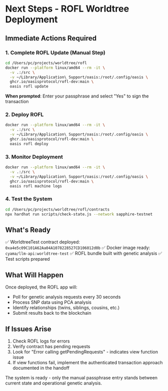 # Next Steps - ROFL Worldtree Deployment

## Immediate Actions Required

### 1. Complete ROFL Update (Manual Step)
```bash
cd /Users/pc/projects/worldtree/rofl
docker run --platform linux/amd64 --rm -it \
  -v .:/src \
  -v ~/Library/Application\ Support/oasis:/root/.config/oasis \
  ghcr.io/oasisprotocol/rofl-dev:main \
  oasis rofl update
```
**When prompted**: Enter your passphrase and select "Yes" to sign the transaction

### 2. Deploy ROFL
```bash
docker run --platform linux/amd64 --rm -it \
  -v .:/src \
  -v ~/Library/Application\ Support/oasis:/root/.config/oasis \
  ghcr.io/oasisprotocol/rofl-dev:main \
  oasis rofl deploy
```

### 3. Monitor Deployment
```bash
docker run --platform linux/amd64 --rm -it \
  -v .:/src \
  -v ~/Library/Application\ Support/oasis:/root/.config/oasis \
  ghcr.io/oasisprotocol/rofl-dev:main \
  oasis rofl machine logs
```

### 4. Test the System
```bash
cd /Users/pc/projects/worldtree/rofl/contracts
npx hardhat run scripts/check-state.js --network sapphire-testnet
```

## What's Ready

✅ WorldtreeTest contract deployed: `0xa4e5c09C101A62Aa04A1078228527CD106012d0b`
✅ Docker image ready: `cyama/llm-api:worldtree-test`
✅ ROFL bundle built with genetic analysis
✅ Test scripts prepared

## What Will Happen

Once deployed, the ROFL app will:
- Poll for genetic analysis requests every 30 seconds
- Process SNP data using PCA analysis
- Identify relationships (twins, siblings, cousins, etc.)
- Submit results back to the blockchain

## If Issues Arise

1. Check ROFL logs for errors
2. Verify contract has pending requests
3. Look for "Error calling getPendingRequests" - indicates view function issue
4. If view functions fail, implement the authenticated transaction approach documented in the handoff

The system is ready - only the manual passphrase entry stands between current state and operational genetic analysis.
